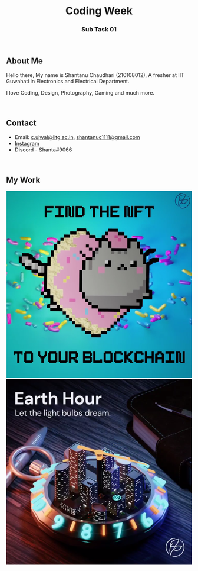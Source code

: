 <h1 align="center"> Coding Week </h1>
<h3 align="center"> Sub Task 01 </h3>
<br />

## About Me

Hello there, My name is Shantanu Chaudhari (210108012), A fresher at IIT Guwahati in Electronics and Electrical Department.
<br />

I love Coding, Design, Photography, Gaming and much more.

<br />

## Contact

 - Email: c.ujwal@iitg.ac.in, shantanuc1111@gmail.com
 - [Instagram](https://www.instagram.com/kachhua_shanta/)
 - Discord - Shanta#9066
<br/>

## My Work
<a href="https://www.instagram.com/p/CZ9Pu-VsFwO/">
    <img src="images/Screenshot 2022-05-29 164126.png">
  </a>

<br/>
<a href="https://www.instagram.com/p/CbjmdTXMv1Y/">
    <img src="images/Screenshot 2022-05-29 164339.png">
  </a>
  <br/>
